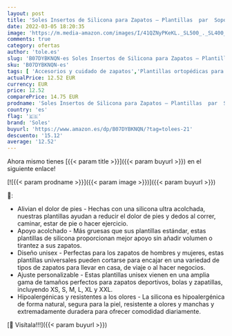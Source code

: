 ```yaml
---
layout: post
title: 'Soles Insertos de Silicona para Zapatos – Plantillas  par  Soporte Ortopédico para Caminar  Correr y Fitness  Suave  Cómodo  Diseño Hipoalergénico   Transparente  XL / 43-44  2 Unidad'
date: 2022-03-05 18:20:35
image: 'https://m.media-amazon.com/images/I/41QZNyPKeKL._SL500_._SL400_.jpg'
comments: true
category: ofertas
author: 'tole.es'
slug: 'B07DYBKNQN-es Soles Insertos de Silicona para Zapatos – Plantillas par...'
sku: 'B07DYBKNQN-es'
tags: [ 'Accesorios y cuidado de zapatos','Plantillas ortopédicas para zapatos','Plantillas para zapatos','Zapatos y complementos','soles','zapatos', ]
actualPrice: 12.52 EUR
currency: EUR
price: 12.52
comparePrice: 14.75 EUR
prodname: 'Soles Insertos de Silicona para Zapatos – Plantillas  par  Soporte Ortopédico para Caminar  Correr y Fitness  Suave  Cómodo  Diseño Hipoalergénico   Transparente  XL / 43-44  2 Unidad'
country: 'es'
flag: '🇪🇸'
brand: 'Soles'
buyurl: 'https://www.amazon.es/dp/B07DYBKNQN/?tag=tolees-21'
descuento: '15.12'
average: '12.52'
---
```


Ahora mismo tienes [{{< param title >}}]({{< param buyurl >}}) en el siguiente enlace!

[![{{< param prodname >}}]({{< param image >}})]({{< param buyurl >}})

🔎:

- Alivian el dolor de pies - Hechas con una silicona ultra acolchada, nuestras plantillas ayudan a reducir el dolor de pies y dedos al correr, caminar, estar de pie o hacer ejercicio.
- Apoyo acolchado - Más gruesas que sus plantillas estándar, estas plantillas de silicona proporcionan mejor apoyo sin añadir volumen o tirantez a sus zapatos.
- Diseño unisex - Perfectas para los zapatos de hombres y mujeres, estas plantillas universales pueden cortarse para encajar en una variedad de tipos de zapatos para llevar en casa, de viaje o al hacer negocios.
- Ajuste personalizable - Estas plantillas unisex vienen en una amplia gama de tamaños perfectos para zapatos deportivos, bolas y zapatillas, incluyendo XS, S, M, L, XL y XXL.
- Hipoalergénicas y resistentes a los olores - La silicona es hipoalergénica de forma natural, segura para la piel, resistente a olores y manchas y extremadamente duradera para ofrecer comodidad diariamente.

[🛒 Visítala!!!]({{< param buyurl >}})
